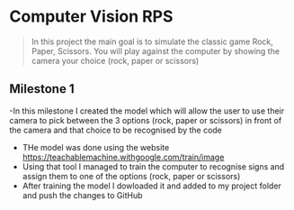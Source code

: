 # Computer Vision RPS
>In this project the main goal is to simulate the classic game Rock, Paper, Scissors. You will play against the computer by showing the camera your choice (rock, paper or scissors)

## Milestone 1

-In this milestone I created the model which will allow the user to use their camera to pick between the 3 options (rock, paper or scissors) in front of the camera and that choice to be recognised by the code
- THe model was done using the website https://teachablemachine.withgoogle.com/train/image
- Using that tool I managed to train the computer to recognise signs and assign them to one of the options (rock, paper or scissors)
- After training the model I dowloaded it and added to my project folder and push the changes to GitHub